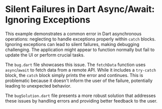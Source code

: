 # Silent Failures in Dart Async/Await: Ignoring Exceptions

This example demonstrates a common error in Dart asynchronous operations: neglecting to handle exceptions properly within `catch` blocks.  Ignoring exceptions can lead to silent failures, making debugging challenging. The application might appear to function normally but fail to update the UI or perform crucial tasks.

The `bug.dart` file showcases this issue. The `fetchData` function uses `async`/`await` to fetch data from a remote API. While it includes a `try-catch` block, the `catch` block simply prints the error and continues.  This is problematic because it doesn't inform the user of the failure, potentially leading to unexpected behavior. 

The `bugSolution.dart` file presents a more robust solution that addresses these issues by handling errors and providing better feedback to the user.